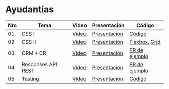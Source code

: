 # Ayudantías

|Nro | Tema | Video | Presentación | Código |
|----|-------|-------|--------------|--------|
| 01 | CSS I | [Video](https://drive.google.com/file/d/1GvmJ4nIPIGmDmqjQySBQ-qEw3_JYOIoU/view?usp=sharing) | [Presentación](./ayudantía_1/presentación.pdf) | [Código](./ayudantía_1/código) |
| 02 | CSS II | [Video](https://drive.google.com/file/d/10oZft7KfTgBnhVqggexq8oWWmX0mAUbX/view?usp=sharing) | [Presentación](./ayudantía_2/presentación.pdf) | [Flexbox](./ayudantía_2/código/flexbox), [Grid](./ayudantía_2/código/grid) |
| 03 | ORM + CR | [Video](https://drive.google.com/file/d/1PClw_xtxoa6cqKa3gzHPiqogU0qTo0R2/view?usp=sharing) | [Presentación](./ayudantía_3/presentación.pdf) | [PR de ejemplo](https://github.com/IIC2513-2021-2/soundify/pull/1) |
| 04 | Responses API REST | [Video](https://drive.google.com/file/d/1xJ3AVKGWhqiuQAJD_gtEJ8slLwd9_MZl/view?usp=sharing) | [Presentación](./ayudantía_4/presentación.pdf) | [PR de ejemplo](https://github.com/IIC2513-2021-2/soundify/pull/16) |
| 05 | Testing | [Video](https://drive.google.com/file/d/1nYDr3DbPUbLBd-Zqscfuc2TSNKU1BwAa/view?usp=sharing) | [Presentación](./ayudantía_5/presentación.pdf) | [Código](https://github.com/IIC2513-2021-2/soundify/pull/20) |
